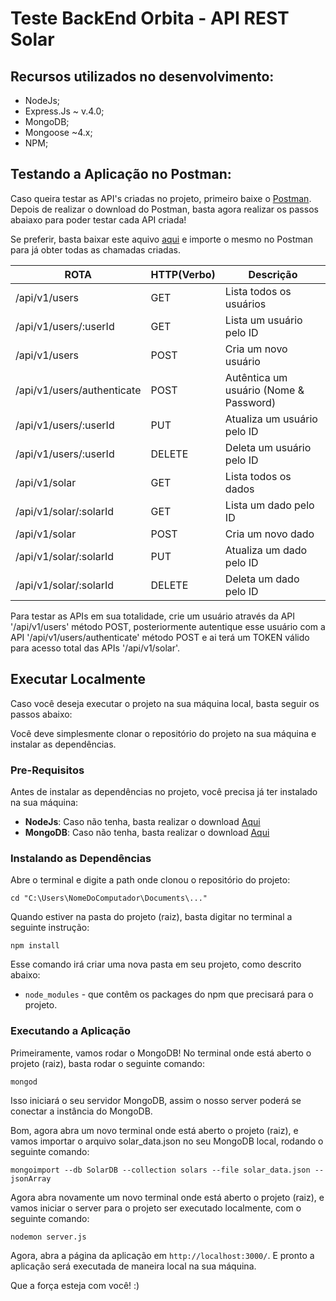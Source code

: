 # Teste BackEnd Orbita - API REST Solar

## Recursos utilizados no desenvolvimento:

- NodeJs;
- Express.Js ~ v.4.0;
- MongoDB;
- Mongoose ~4.x;
- NPM;

## Testando a Aplicação no Postman:

Caso queira testar as API's criadas no projeto, primeiro baixe o [Postman](https://chrome.google.com/webstore/detail/postman/fhbjgbiflinjbdggehcddcbncdddomop).
Depois de realizar o download do Postman, basta agora realizar os passos abaiaxo para 
poder testar cada API criada!

Se preferir, basta baixar este aquivo [aqui](https://github.com/juliosalina/orbita_apirest/blob/master/Solar_API_Rest.postman_collection.json) e importe o mesmo no Postman para já obter todas as chamadas criadas.

  ROTA                          |     HTTP(Verbo)   |      Descrição                           | 
--------------------------------| ----------------- | -----------------------------------------| 
/api/v1/users                   |       GET         | Lista todos os usuários                  |
/api/v1/users/:userId           |       GET         | Lista um usuário pelo ID                 | 
/api/v1/users                   |       POST        | Cria um novo usuário                     | 
/api/v1/users/authenticate      |       POST        | Autêntica um usuário (Nome & Password)   | 
/api/v1/users/:userId           |       PUT         | Atualiza um usuário pelo ID              | 
/api/v1/users/:userId           |       DELETE      | Deleta um usuário pelo ID                | 
/api/v1/solar                   |       GET         | Lista todos os dados                     |
/api/v1/solar/:solarId          |       GET         | Lista um dado pelo ID                    | 
/api/v1/solar                   |       POST        | Cria um novo dado                        | 
/api/v1/solar/:solarId          |       PUT         | Atualiza um dado pelo ID                 | 
/api/v1/solar/:solarId          |       DELETE      | Deleta um dado pelo ID                   | 

Para testar as APIs em sua totalidade, crie um usuário através da API '/api/v1/users' método POST, posteriormente autentique esse usuário com a API '/api/v1/users/authenticate' método POST e ai terá um TOKEN válido para acesso total das APIs '/api/v1/solar'.

## Executar Localmente

Caso você deseja executar o projeto na sua máquina local, basta seguir os passos abaixo:

Você deve simplesmente clonar o repositório do projeto na sua máquina e instalar as dependências.

### Pre-Requisitos

Antes de instalar as dependências no projeto, você precisa já ter instalado na sua máquina:

* **NodeJs**: Caso não tenha, basta realizar o download [Aqui](https://nodejs.org/en/)
* **MongoDB**: Caso não tenha, basta realizar o download [Aqui](https://docs.mongodb.com/manual/installation/)

### Instalando as Dependências

Abre o terminal e digite a path onde clonou o repositório do projeto:

```
cd "C:\Users\NomeDoComputador\Documents\..."
```

Quando estiver na pasta do projeto (raiz), basta digitar no terminal a seguinte instrução:

```
npm install
```

Esse comando irá criar uma nova pasta em seu projeto, como descrito abaixo:

* `node_modules` - que contêm os packages do npm que precisará para o projeto.

### Executando a Aplicação

Primeiramente, vamos rodar o MongoDB! No terminal onde está aberto o projeto (raiz), basta rodar o seguinte comando:

```
mongod
```

Isso iniciará o seu servidor MongoDB, assim o nosso server poderá se conectar a instância do MongoDB.

Bom, agora abra um novo terminal onde está aberto o projeto (raiz), e vamos importar o arquivo solar_data.json no seu MongoDB local, rodando o seguinte comando:

```
mongoimport --db SolarDB --collection solars --file solar_data.json --jsonArray
```

Agora abra novamente um novo terminal onde está aberto o projeto (raiz), e vamos iniciar o server para o projeto ser executado localmente, com o seguinte comando:

```
nodemon server.js
```

Agora, abra a página da aplicação em `http://localhost:3000/`. E pronto a aplicação será executada de maneira local na sua máquina.

Que a força esteja com você! :)
